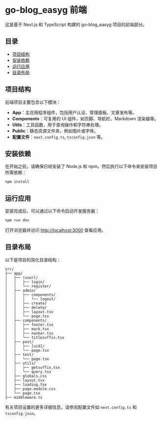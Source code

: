 # go-blog_easyg 前端

这是基于 Next.js 和 TypeScript 构建的 go-blog_easyg 项目的前端部分。

## 目录
- [项目结构](#项目结构)
- [安装依赖](#安装依赖)
- [运行应用](#运行应用)
- [目录布局](#目录布局)

## 项目结构

前端项目主要包含以下模块：
- **App**：主应用程序组件，包括用户认证、管理面板、文章发布等。
- **Components**：可复用的 UI 组件，如页脚、导航栏、Markdown 渲染器等。
- **Utils**：工具函数，用于查询操作和字符串处理。
- **Public**：静态资源文件夹，例如图片或字体。
- **配置文件**：`next.config.ts`, `tsconfig.json` 等。

## 安装依赖

在开始之前，请确保已经安装了 Node.js 和 npm。然后执行以下命令来安装项目所需依赖：
```bash
npm install
```

## 运行应用

安装完成后，可以通过以下命令启动开发服务器：
```bash
npm run dev
```

打开浏览器并访问 [http://localhost:3000](http://localhost:3000) 查看应用。

## 目录布局

以下是项目的简化目录结构：
```
src/
├── app/
│   ├── (user)/
│   │   ├── login/
│   │   └── register/
│   ├── admin/
│   │   ├── components/
│   │   │   └── logout/
│   │   ├── create/
│   │   ├── delete/
│   │   ├── layout.tsx
│   │   └── page.tsx
│   ├── components/
│   │   ├── footer.tsx
│   │   ├── mark.tsx
│   │   ├── navbar.tsx
│   │   └── titlesuffix.tsx
│   ├── post/
│   │   ├── [uid]/
│   │   └── page.tsx
│   ├── test/
│   │   └── page.tsx
│   ├── utils/
│   │   ├── getsuffix.tsx
│   │   └── query.tsx
│   ├── globals.css
│   ├── layout.tsx
│   ├── loading.tsx
│   ├── page.module.css
│   └── page.tsx
├── middleware.ts
```

有关项目设置的更多详细信息，请参阅配置文件如 `next.config.ts` 和 `tsconfig.json`。